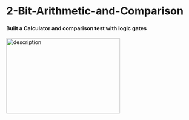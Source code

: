 # 2-Bit-Arithmetic-and-Comparison
#### Built a Calculator and comparison test with logic gates
<img src="![circuit](https://github.com/user-attachments/assets/e9240326-1a71-4542-b46e-158eac6cc9b7)
" alt="description" width="300" height="200">
